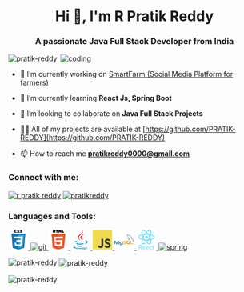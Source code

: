 <h1 align="center">Hi 👋, I'm R Pratik Reddy</h1>
<h3 align="center">A passionate Java Full Stack Developer from India</h3>

<img align="right" alt="coding" width="400" src="https://camo.githubusercontent.com/7de37139d0b4c1ce40865e799b446c0e963a3dd8fb68d239707237c40604fa3d/68747470733a2f2f63646e2e6472696262626c652e636f6d2f75736572732f3733303730332f73637265656e73686f74732f363538313234332f6176656e746f2e676966">

<p align="left"> <img src="https://komarev.com/ghpvc/?username=pratik-reddy&label=Profile%20views&color=0e75b6&style=flat" alt="pratik-reddy" /> </p>

- 🔭 I’m currently working on [SmartFarm (Social Media Platform for farmers)](https://github.com/PRATIK-REDDY/SmartFarm)

- 🌱 I’m currently learning **React Js, Spring Boot**

- 👯 I’m looking to collaborate on **Java Full Stack Projects**

- 👨‍💻 All of my projects are available at [https://github.com/PRATIK-REDDY](https://github.com/PRATIK-REDDY)

- 📫 How to reach me **pratikreddy0000@gmail.com**

<h3 align="left">Connect with me:</h3>
<p align="left">
<a href="https://linkedin.com/in/r pratik reddy" target="blank"><img align="center" src="https://raw.githubusercontent.com/rahuldkjain/github-profile-readme-generator/master/src/images/icons/Social/linked-in-alt.svg" alt="r pratik reddy" height="30" width="40" /></a>
<a href="https://www.leetcode.com/pratikreddy" target="blank"><img align="center" src="https://raw.githubusercontent.com/rahuldkjain/github-profile-readme-generator/master/src/images/icons/Social/leet-code.svg" alt="pratikreddy" height="30" width="40" /></a>
</p>

<h3 align="left">Languages and Tools:</h3>
<p align="left"> <a href="https://www.w3schools.com/css/" target="_blank" rel="noreferrer"> <img src="https://raw.githubusercontent.com/devicons/devicon/master/icons/css3/css3-original-wordmark.svg" alt="css3" width="40" height="40"/> </a> <a href="https://git-scm.com/" target="_blank" rel="noreferrer"> <img src="https://www.vectorlogo.zone/logos/git-scm/git-scm-icon.svg" alt="git" width="40" height="40"/> </a> <a href="https://www.w3.org/html/" target="_blank" rel="noreferrer"> <img src="https://raw.githubusercontent.com/devicons/devicon/master/icons/html5/html5-original-wordmark.svg" alt="html5" width="40" height="40"/> </a> <a href="https://www.java.com" target="_blank" rel="noreferrer"> <img src="https://raw.githubusercontent.com/devicons/devicon/master/icons/java/java-original.svg" alt="java" width="40" height="40"/> </a> <a href="https://developer.mozilla.org/en-US/docs/Web/JavaScript" target="_blank" rel="noreferrer"> <img src="https://raw.githubusercontent.com/devicons/devicon/master/icons/javascript/javascript-original.svg" alt="javascript" width="40" height="40"/> </a> <a href="https://www.mysql.com/" target="_blank" rel="noreferrer"> <img src="https://raw.githubusercontent.com/devicons/devicon/master/icons/mysql/mysql-original-wordmark.svg" alt="mysql" width="40" height="40"/> </a> <a href="https://reactjs.org/" target="_blank" rel="noreferrer"> <img src="https://raw.githubusercontent.com/devicons/devicon/master/icons/react/react-original-wordmark.svg" alt="react" width="40" height="40"/> </a> <a href="https://spring.io/" target="_blank" rel="noreferrer"> <img src="https://www.vectorlogo.zone/logos/springio/springio-icon.svg" alt="spring" width="40" height="40"/> </a> </p>

<p><img align="left" src="https://github-readme-stats.vercel.app/api/top-langs?username=pratik-reddy&show_icons=true&locale=en&layout=compact" alt="pratik-reddy" /></p>

<p>&nbsp;<img align="center" src="https://github-readme-stats.vercel.app/api?username=pratik-reddy&show_icons=true&locale=en" alt="pratik-reddy" /></p>

<p><img align="center" src="https://github-readme-streak-stats.herokuapp.com/?user=pratik-reddy&" alt="pratik-reddy" /></p>

